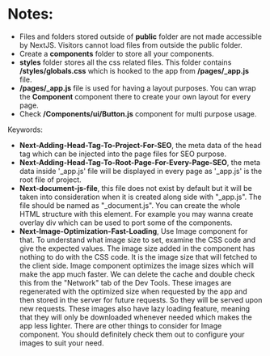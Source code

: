 # Notes:
- Files and folders stored outside of **public** folder are not made accessible by NextJS. Visitors cannot load files from outside the public folder.
- Create a **components** folder to store all your components.
- **styles** folder stores all the css related files. This folder contains **/styles/globals.css** which is hooked to the app from **/pages/_app.js** file.
-  **/pages/_app.js** file is used for having a layout purposes. You can wrap the **Component** component there to create your own layout for every page.
- Check **/Components/ui/Button.js** component for multi purpose usage.

Keywords:
- **Next-Adding-Head-Tag-To-Project-For-SEO**, the meta data of the head tag which can be injected into the page files for SEO purpose.
- **Next-Adding-Head-Tag-To-Root-Page-For-Every-Page-SEO**, the meta data inside '_app.js' file will be displayed in every page as '_app.js' is the root file of project.
- **Next-document-js-file**, this file does not exist by default but it will be taken into consideration when it is created along side with "_app.js". The file should be named as "_document.js". You can create the whole HTML structure with this element. For example you may wanna create overlay div which can be used to port some of the components.
- **Next-Image-Optimization-Fast-Loading**, Use Image component for that. To understand what image size to set, examine the CSS code and give the expected values. The image size added in the component has nothing to do with the CSS code. It is the image size that will fetched to the client side. Image component optimizes the image sizes which will make the app much faster. We can delete the cache and double check this from the "Network" tab of the Dev Tools. These images are regenerated with the optimized size when requested by the app and then stored in the server for future requests. So they will be served upon new requests. These images also have lazy loading feature, meaning that they will only be downloaded whenever needed which makes the app less lighter. There are other things to consider for Image component. You should definitely check them out to configure your images to suit your need.